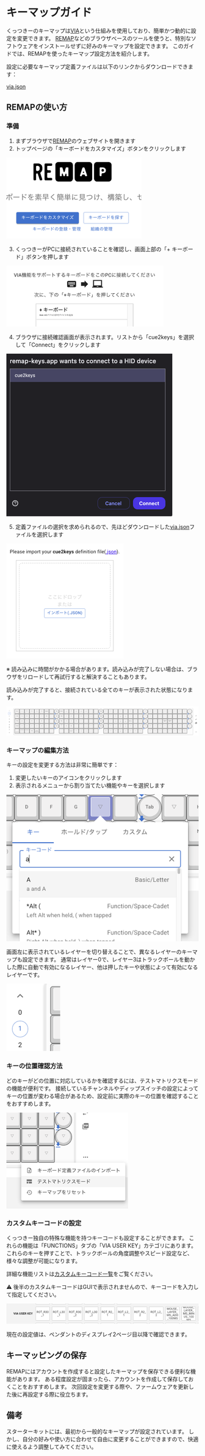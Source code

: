 # キーマップガイド

くっつきーのキーマップは[VIA](https://caniusevia.com/)という仕組みを使用しており、簡単かつ動的に設定を変更できます。
[REMAP](https://remap-keys.app/configure)などのブラウザベースのツールを使うと、特別なソフトウェアをインストールせずに好みのキーマップを設定できます。
このガイドでは、REMAPを使ったキーマップ設定方法を紹介します。

設定に必要なキーマップ定義ファイルは以下のリンクからダウンロードできます：

[via.json](../firmware/via.json)

## REMAPの使い方

### 準備

1. まずブラウザで[REMAP](https://remap-keys.app/)のウェブサイトを開きます
2. トップページの「キーボードをカスタマイズ」ボタンをクリックします

![remap_1](../img/remap_1.png)

3. くっつきーがPCに接続されていることを確認し、画面上部の「+ キーボード」ボタンを押します

![remap_2](../img/remap_2.png)

4. ブラウザに接続確認画面が表示されます。リストから「cue2keys」を選択して「Connect」をクリックします

![remap_3](../img/remap_3.png)

5. 定義ファイルの選択を求められるので、先ほどダウンロードした[via.json](../firmware/via.json)ファイルを選択します

![remap_4](../img/remap_4.png)

※ 読み込みに時間がかかる場合があります。読み込みが完了しない場合は、ブラウザをリロードして再試行すると解決することもあります。

読み込みが完了すると、接続されている全てのキーが表示された状態になります。

![remap_5](../img/remap_5.png)

### キーマップの編集方法

キーの設定を変更する方法は非常に簡単です：

1. 変更したいキーのアイコンをクリックします
2. 表示されるメニューから割り当てたい機能やキーを選択します

![remap_8](../img/remap_8.png)

画面左に表示されているレイヤーを切り替えることで、異なるレイヤーのキーマップも設定できます。
通常はレイヤー0で、レイヤー3はトラックボールを動かした際に自動で有効になるレイヤー、他は押したキーや状態によって有効になるレイヤーです。

![remap_9](../img/remap_9.png)

### キーの位置確認方法

どのキーがどの位置に対応しているかを確認するには、テストマトリクスモードの機能が便利です。
接続しているチャンネルやディップスイッチの設定によってキーの位置が変わる場合があるため、設定前に実際のキーの位置を確認することをおすすめします。

![remap_6](../img/remap_6.png)

### カスタムキーコードの設定

くっつきー独自の特殊な機能を持つキーコードも設定することができます。
これらの機能は「FUNCTIONS」タブの「VIA USER KEY」カテゴリにあります。
これらのキーを押すことで、トラックボールの角度調整やスピード設定など、様々な調整が可能になります。

詳細な機能リストは[カスタムキーコード一覧](./custom_keycodes.md)をご覧ください。

⚠️ 後半のカスタムキーコードはGUIで表示されませんので、キーコードを入力して指定してください。

![remap_7](../img/remap_7.png)

現在の設定値は、ペンダントのディスプレイ2ページ目以降で確認できます。

## キーマッピングの保存

REMAPにはアカウントを作成すると設定したキーマップを保存できる便利な機能があります。
ある程度設定が固まったら、アカウントを作成して保存しておくことをおすすめします。
次回設定を変更する際や、ファームウェアを更新した後に再設定する際に役立ちます。

## 備考

スターターキットには、最初から一般的なキーマップが設定されています。
しかし、自分の好みや使い方に合わせて自由に変更することができますので、快適に使えるよう調整してみてください。
